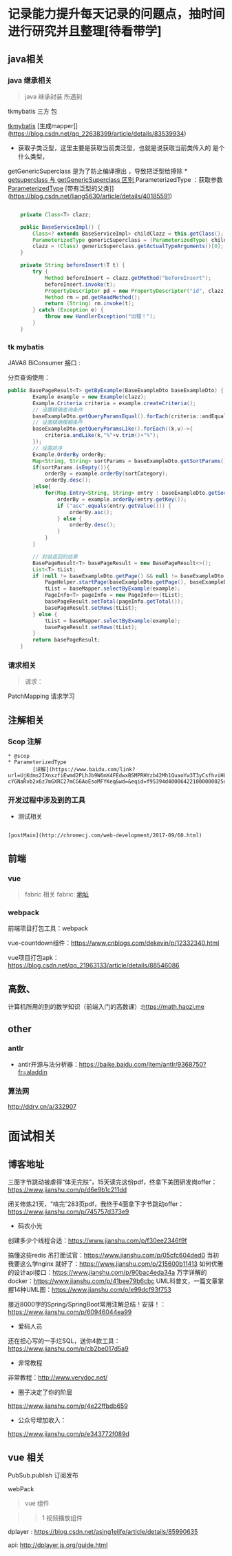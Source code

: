 # 记录能力提升每天记录的问题点，抽时间进行研究并且整理[待看带学]


## java相关

### java 继承相关

> java 继承封装 所遇到

tkmybatis 三方 包

[tkmybatis](https://baijiahao.baidu.com/s?id=1634366904707283647&wfr=spider&for=pc)
    [生成mapper]](https://blog.csdn.net/qq_22638399/article/details/83539934)




* 获取子类泛型，这里主要是获取当前类泛型，也就是说获取当前类传入的 <T> 是个什么类型， 

getGenericSuperclass 是为了防止编译擦出 ，导致把泛型给擦除
    * [getsuperclass 与 getGenericSuperclass  区别 ](https://www.cnblogs.com/maokun/p/6773203.html)
ParameterizedType ：获取参数
    [ParameterizedType](https://blog.csdn.net/JustBeauty/article/details/81116144)
    [带有泛型的父类]](https://blog.csdn.net/liang5630/article/details/40185591)
```java

    private Class<T> clazz;

    public BaseServiceImpl() {
        Class<? extends BaseServiceImpl> childClazz = this.getClass();
        ParameterizedType genericSuperclass = (ParameterizedType) childClazz.getGenericSuperclass();
        clazz = (Class) genericSuperclass.getActualTypeArguments()[0];
    }

```



```java
    private String beforeInsert(T t) {
        try {
            Method beforeInsert = clazz.getMethod("beforeInsert");
            beforeInsert.invoke(t);
            PropertyDescriptor pd = new PropertyDescriptor("id", clazz);
            Method rm = pd.getReadMethod();
            return (String) rm.invoke(t);
        } catch (Exception e) {
            throw new HandlerException("出错！");
        }
    }

```

### tk mybatis 

JAVA8 BiConsumer 接口 :

分页查询使用：

```java
public BasePageResult<T> getByExample(BaseExampleDto baseExampleDto) {
        Example example = new Example(clazz);
        Example.Criteria criteria = example.createCriteria();
        // 设置精确查询条件
        baseExampleDto.getQueryParamsEqual().forEach(criteria::andEqualTo);
        // 设置精确模糊条件
        baseExampleDto.getQueryParamsLike().forEach((k,v)->{
            criteria.andLike(k,"%"+v.trim()+"%");
        });
        // 设置排序
        Example.OrderBy orderBy;
        Map<String, String> sortParams = baseExampleDto.getSortParams();
        if(sortParams.isEmpty()){
            orderBy = example.orderBy(sortCategory);
            orderBy.desc();
        }else{
            for(Map.Entry<String, String> entry : baseExampleDto.getSortParams().entrySet()){
                orderBy = example.orderBy(entry.getKey());
                if ("asc".equals(entry.getValue())) {
                    orderBy.asc();
                } else {
                    orderBy.desc();
                }
            }
        }

        // 封装返回的结果
        BasePageResult<T> basePageResult = new BasePageResult<>();
        List<T> tList;
        if (null != baseExampleDto.getPage() && null != baseExampleDto.getLimit()) {
            PageHelper.startPage(baseExampleDto.getPage(), baseExampleDto.getLimit());
            tList = baseMapper.selectByExample(example);
            PageInfo<T> pageInfo = new PageInfo<>(tList);
            basePageResult.setTotal(pageInfo.getTotal());
            basePageResult.setRows(tList);
        } else {
            tList = baseMapper.selectByExample(example);
            basePageResult.setRows(tList);
        }
        return basePageResult;
    }
```


### 请求相关

> 请求：

PatchMapping 请求学习


## 注解相关

### Scop 注解


```
* @scop
* ParameterizedType 
        [详解](https://www.baidu.com/link?url=UjKdms2IXnxzfiEwmd2PLhJb9W6mX4FEdwxBSMPRHYzb42Mh1QuaoYw3T3yCsfhviHLrR6N-cYGNaRvb2x6z7mGXRC27mCG6AoEsoMFYKeq&wd=&eqid=f95394d400064221000000025d89e39e)

```

### 开发过程中涉及到的工具


* 测试相关

```

[postMain](http://chromecj.com/web-development/2017-09/60.html)

```


## 前端


### vue

> fabric 相关
fabric: [地址](https://www.cnblogs.com/kaishirenshi/p/9465504.html)



### webpack

前端项目打包工具：webpack

vue-countdown组件：https://www.cnblogs.com/dekevin/p/12332340.html

vue项目打包apk：https://blog.csdn.net/qq_21963133/article/details/88546086


## 高数、

计算机所用的到的数学知识（前端入门的高数课）:https://math.haozi.me 


## other

### antlr 

* antlr开源与法分析器：https://baike.baidu.com/item/antlr/9368750?fr=aladdin

### 算法网

http://ddrv.cn/a/332907



# 面试相关


## 博客地址

三面字节跳动被虐得“体无完肤”，15天读完这份pdf，终拿下美团研发岗offer：https://www.jianshu.com/p/d6e9b1c211dd


闭关修炼21天，“啃完”283页pdf，我终于4面拿下字节跳动offer：https://www.jianshu.com/p/745757d373e9


* 码农小光

创建多少个线程合适：https://www.jianshu.com/p/f30ee2346f9f


搞懂这些redis 吊打面试官：https://www.jianshu.com/p/05cfc604ded0
当初我要这么学nginx 就好了：https://www.jianshu.com/p/215600b11413
如何优雅的设计api接口：https://www.jianshu.com/p/90bac4eda34a
万字详解的docker：https://www.jianshu.com/p/41bee79b6cbc
UML科普文，一篇文章掌握14种UML图：https://www.jianshu.com/p/e99dcf93f753

接近8000字的Spring/SpringBoot常用注解总结！安排！：https://www.jianshu.com/p/60946044ea99


* 爱码人员



还在担心写的一手烂SQL，送你4款工具：https://www.jianshu.com/p/cb2be017d5a9


* 非常教程

非常教程：http://www.verydoc.net/

* 圈子决定了你的阶层

https://www.jianshu.com/p/4e22ffbdb659

* 公众号增加收入：

https://www.jianshu.com/p/e343772f089d

## vue 相关

PubSub.publish 订阅发布

webPack 

> vue 组件 

>> 1 视频播放组件

dplayer : https://blog.csdn.net/asing1elife/article/details/85990635

api:
http://dplayer.js.org/guide.html

